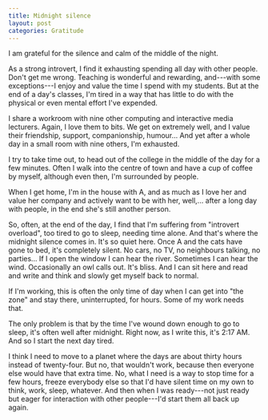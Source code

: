 ```yaml
---
title: Midnight silence
layout: post
categories: Gratitude
---
```


I am grateful for the silence and calm of the middle of the night.

As a strong introvert, I find it exhausting spending all day with other people. Don't get me wrong. Teaching is wonderful and rewarding, and---with some exceptions---I enjoy and value the time I spend with my students. But at the end of a day's classes, I'm tired in a way that has little to do with the physical or even mental effort I've expended.

I share a workroom with nine other computing and interactive media lecturers. Again, I love them to bits. We get on extremely well, and I value their friendship, support, companionship, humour… And yet after a whole day in a small room with nine others, I'm exhausted.

I try to take time out, to head out of the college in the middle of the day for a few minutes. Often I walk into the centre of town and have a cup of coffee by myself, although even then, I'm surrounded by people.

When I get home, I'm in the house with A, and as much as I love her and value her company and actively want to be with her, well,... after a long day with people, in the end she's still another person.

So, often, at the end of the day, I find that I'm suffering from "introvert overload", too tired to go to sleep, needing time alone. And that's where the midnight silence comes in. It's so quiet here. Once A and the cats have gone to bed, it's completely silent. No cars, no TV, no neighbours talking, no parties… If I open the window I can hear the river. Sometimes I can hear the wind. Occasionally an owl calls out. It's bliss. And I can sit here and read and write and think and slowly get myself back to normal.

If I'm working, this is often the only time of day when I can get into "the zone" and stay there, uninterrupted, for hours. Some of my work needs that.

The only problem is that by the time I've wound down enough to go to sleep, it's often well after midnight. Right now, as I write this, it's 2:17 AM. And so I start the next day tired.

I think I need to move to a planet where the days are about thirty hours instead of twenty-four. But no, that wouldn't work, because then everyone else would have that extra time. No, what I need is a way to stop time for a few hours, freeze everybody else so that I'd have silent time on my own to think, work, sleep, whatever. And then when I was ready---not just ready but eager for interaction with other people---I'd start them all back up again.